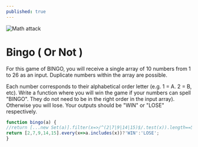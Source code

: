 ```yaml
---
published: true
---
```

<div class="post-img" markdown="1">

![Math attack](https://bit.ly/2VuTGm3)
</div>
   
# Bingo ( Or Not )  
   
For this game of BINGO, you will receive a single array of 10 numbers from 1 to 26 as an input. Duplicate numbers within the array are possible.

Each number corresponds to their alphabetical order letter (e.g. 1 = A. 2 = B, etc). Write a function where you will win the game if your numbers can spell "BINGO". They do not need to be in the right order in the input array). Otherwise you will lose. Your outputs should be "WIN" or "LOSE" respectively.

```javascript
function bingo(a) {
//return [...new Set(a)].filter(x=>/^(2|7|9|14|15)$/.test(x)).length==5?'WIN':'LOSE';
return [2,7,9,14,15].every(x=>a.includes(x))?'WIN':'LOSE';
}
```
